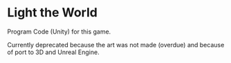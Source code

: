 # Light the World
Program Code (Unity) for this game.

Currently deprecated because the art was not made (overdue) and because of port to 3D and Unreal Engine.
